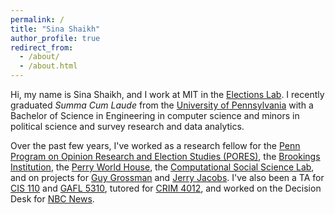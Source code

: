 ```yaml
---
permalink: /
title: "Sina Shaikh"
author_profile: true
redirect_from: 
  - /about/
  - /about.html
---
```


Hi, my name is Sina Shaikh, and I work at MIT in the [Elections Lab](https://electionlab.mit.edu/). I recently graduated *Summa Cum Laude* from the [University of Pennsylvania](https://upenn.edu) with a Bachelor of Science in Engineering in computer science and minors in political science and survey research and data analytics.  

Over the past few years, I've worked as a research fellow for the [Penn Program on Opinion Research and Election Studies (PORES)](https://pores.upenn.edu), the [Brookings Institution](https://www.brookings.edu), the [Perry World House](https://global.upenn.edu/perryworldhouse), the [Computational Social Science Lab](https://css.seas.upenn.edu/), and on projects for [Guy Grossman](https://guygrossman.com/) and [Jerry Jacobs](https://sociology.sas.upenn.edu/people/jerry-jacobs). I've also been a TA for [CIS 110](https://www.seas.upenn.edu/~cis110/current/) and [GAFL 5310](https://catalog.upenn.edu/courses/gafl/), tutored for [CRIM 4012](https://catalog.upenn.edu/courses/crim/), and worked on the Decision Desk for [NBC News](https://www.nbcnews.com).
